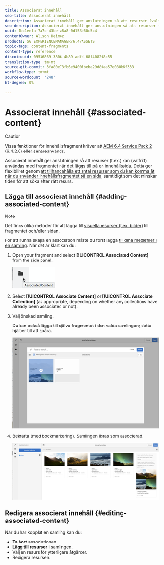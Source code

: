 ```yaml
---
title: Associerat innehåll
seo-title: Associerat innehåll
description: Associerat innehåll ger anslutningen så att resurser (valfritt) kan användas med fragmentet när det läggs till på en innehållssida.
seo-description: Associerat innehåll ger anslutningen så att resurser (valfritt) kan användas med fragmentet när det läggs till på en innehållssida.
uuid: 1bc1eefa-7a7c-43be-a8a8-0d153d60c5c4
contentOwner: Alison Heimoz
products: SG_EXPERIENCEMANAGER/6.4/ASSETS
topic-tags: content-fragments
content-type: reference
discoiquuid: 09536869-3806-4b89-adfd-68f408298c55
translation-type: tm+mt
source-git-commit: 3fa80e73fb6e9400fbeba29d80aa57e080b6f333
workflow-type: tm+mt
source-wordcount: '248'
ht-degree: 0%

---
```



# Associerat innehåll {#associated-content}

>[!CAUTION]
>
>Vissa funktioner för innehållsfragment kräver att [AEM 6.4 Service Pack 2 (6.4.2.0) eller senare](/help/release-notes/sp-release-notes.md)används.

Associerat innehåll ger anslutningen så att resurser (t.ex.) kan (valfritt) användas med fragmentet när det läggs till på en innehållssida. Detta ger flexibilitet genom [att tillhandahålla ett antal resurser som du kan komma åt när du använder innehållsfragmentet på en sida](/help/sites-authoring/content-fragments.md#using-associated-content), samtidigt som det minskar tiden för att söka efter rätt resurs.

## Lägga till associerat innehåll {#adding-associated-content}

>[!NOTE]
>
>Det finns olika metoder för att lägga till [visuella resurser (t.ex. bilder)](content-fragments.md#fragments-with-visual-assets) till fragmentet och/eller sidan.

För att kunna skapa en association måste du först lägga [till dina mediefiler i en samling](managing-collections-touch-ui.md#adding-assets-to-a-collection). När det är klart kan du:

1. Open your fragment and select **[!UICONTROL Associated Content]** from the side panel.

   ![chlimage_1-207](assets/chlimage_1-207.png)

1. Select **[!UICONTROL Associate Content]** or **[!UICONTROL Associate Collection]** (as appropriate, depending on whether any collections have already been associated or not).
1. Välj önskad samling.

   Du kan också lägga till själva fragmentet i den valda samlingen; detta hjälper till att spåra.

   ![cfm-6420-04](assets/cfm-6420-04.png)

1. Bekräfta (med bockmarkering). Samlingen listas som associerad.

   ![cfm-6420-05](assets/cfm-6420-05.png)

## Redigera associerat innehåll {#editing-associated-content}

När du har kopplat en samling kan du:

* **Ta bort** associationen.
* **Lägg till resurser** i samlingen.
* Välj en resurs för ytterligare åtgärder.
* Redigera resursen.

